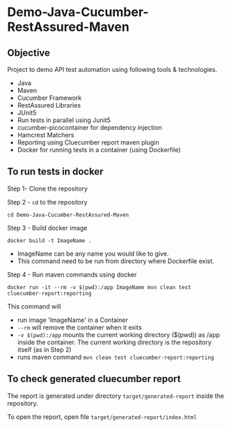 # Demo-Java-Cucumber-RestAssured-Maven

## Objective
Project to demo API test automation using following tools & technologies.

- Java
- Maven
- Cucumber Framework
- RestAssured Libraries
- JUnit5
- Run tests in parallel using Junit5
- cucumber-picocontainer for dependency injection
- Hamcrest Matchers
- Reporting using Cluecumber report maven plugin
- Docker for running tests in a container (using Dockerfile)


## To run tests in docker

Step 1- Clone the repository

Step 2 - `cd` to the repository
```shell
cd Demo-Java-Cucumber-RestAssured-Maven
```

Step 3 - Build docker image
```shell
docker build -t ImageName .
```
- ImageName can be any name you would like to give.
- This command need to be run from directory where Dockerfile exist.

Step 4 - Run maven commands using docker
```shell
docker run -it --rm -v $(pwd):/app ImageName mvn clean test cluecumber-report:reporting
```
This command will
- run image 'ImageName' in a Container
- `--rm` will remove the container when it exits
- `-v $(pwd):/app` mounts the current working directory ($(pwd)) as /app inside the container. 
The current working directory is the repository itself (as in Step 2)
- runs maven command `mvn clean test cluecumber-report:reporting`

## To check generated cluecumber report

The report is generated under directory `target/generated-report` inside the repository. 

To open the report, open file `target/generated-report/index.html`